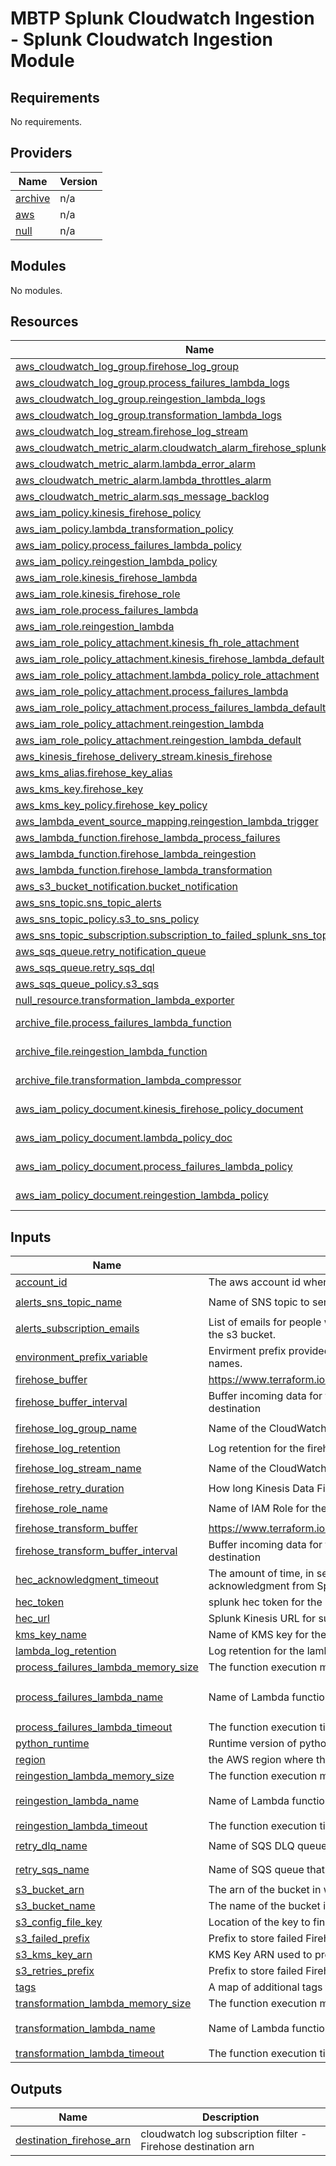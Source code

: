 # MBTP Splunk Cloudwatch Ingestion - Splunk Cloudwatch Ingestion Module

<!-- BEGIN_TF_DOCS -->
## Requirements

No requirements.

## Providers

| Name | Version |
|------|---------|
| <a name="provider_archive"></a> [archive](#provider\_archive) | n/a |
| <a name="provider_aws"></a> [aws](#provider\_aws) | n/a |
| <a name="provider_null"></a> [null](#provider\_null) | n/a |

## Modules

No modules.

## Resources

| Name | Type |
|------|------|
| [aws_cloudwatch_log_group.firehose_log_group](https://registry.terraform.io/providers/hashicorp/aws/latest/docs/resources/cloudwatch_log_group) | resource |
| [aws_cloudwatch_log_group.process_failures_lambda_logs](https://registry.terraform.io/providers/hashicorp/aws/latest/docs/resources/cloudwatch_log_group) | resource |
| [aws_cloudwatch_log_group.reingestion_lambda_logs](https://registry.terraform.io/providers/hashicorp/aws/latest/docs/resources/cloudwatch_log_group) | resource |
| [aws_cloudwatch_log_group.transformation_lambda_logs](https://registry.terraform.io/providers/hashicorp/aws/latest/docs/resources/cloudwatch_log_group) | resource |
| [aws_cloudwatch_log_stream.firehose_log_stream](https://registry.terraform.io/providers/hashicorp/aws/latest/docs/resources/cloudwatch_log_stream) | resource |
| [aws_cloudwatch_metric_alarm.cloudwatch_alarm_firehose_splunk_processing](https://registry.terraform.io/providers/hashicorp/aws/latest/docs/resources/cloudwatch_metric_alarm) | resource |
| [aws_cloudwatch_metric_alarm.lambda_error_alarm](https://registry.terraform.io/providers/hashicorp/aws/latest/docs/resources/cloudwatch_metric_alarm) | resource |
| [aws_cloudwatch_metric_alarm.lambda_throttles_alarm](https://registry.terraform.io/providers/hashicorp/aws/latest/docs/resources/cloudwatch_metric_alarm) | resource |
| [aws_cloudwatch_metric_alarm.sqs_message_backlog](https://registry.terraform.io/providers/hashicorp/aws/latest/docs/resources/cloudwatch_metric_alarm) | resource |
| [aws_iam_policy.kinesis_firehose_policy](https://registry.terraform.io/providers/hashicorp/aws/latest/docs/resources/iam_policy) | resource |
| [aws_iam_policy.lambda_transformation_policy](https://registry.terraform.io/providers/hashicorp/aws/latest/docs/resources/iam_policy) | resource |
| [aws_iam_policy.process_failures_lambda_policy](https://registry.terraform.io/providers/hashicorp/aws/latest/docs/resources/iam_policy) | resource |
| [aws_iam_policy.reingestion_lambda_policy](https://registry.terraform.io/providers/hashicorp/aws/latest/docs/resources/iam_policy) | resource |
| [aws_iam_role.kinesis_firehose_lambda](https://registry.terraform.io/providers/hashicorp/aws/latest/docs/resources/iam_role) | resource |
| [aws_iam_role.kinesis_firehose_role](https://registry.terraform.io/providers/hashicorp/aws/latest/docs/resources/iam_role) | resource |
| [aws_iam_role.process_failures_lambda](https://registry.terraform.io/providers/hashicorp/aws/latest/docs/resources/iam_role) | resource |
| [aws_iam_role.reingestion_lambda](https://registry.terraform.io/providers/hashicorp/aws/latest/docs/resources/iam_role) | resource |
| [aws_iam_role_policy_attachment.kinesis_fh_role_attachment](https://registry.terraform.io/providers/hashicorp/aws/latest/docs/resources/iam_role_policy_attachment) | resource |
| [aws_iam_role_policy_attachment.kinesis_firehose_lambda_default](https://registry.terraform.io/providers/hashicorp/aws/latest/docs/resources/iam_role_policy_attachment) | resource |
| [aws_iam_role_policy_attachment.lambda_policy_role_attachment](https://registry.terraform.io/providers/hashicorp/aws/latest/docs/resources/iam_role_policy_attachment) | resource |
| [aws_iam_role_policy_attachment.process_failures_lambda](https://registry.terraform.io/providers/hashicorp/aws/latest/docs/resources/iam_role_policy_attachment) | resource |
| [aws_iam_role_policy_attachment.process_failures_lambda_default](https://registry.terraform.io/providers/hashicorp/aws/latest/docs/resources/iam_role_policy_attachment) | resource |
| [aws_iam_role_policy_attachment.reingestion_lambda](https://registry.terraform.io/providers/hashicorp/aws/latest/docs/resources/iam_role_policy_attachment) | resource |
| [aws_iam_role_policy_attachment.reingestion_lambda_default](https://registry.terraform.io/providers/hashicorp/aws/latest/docs/resources/iam_role_policy_attachment) | resource |
| [aws_kinesis_firehose_delivery_stream.kinesis_firehose](https://registry.terraform.io/providers/hashicorp/aws/latest/docs/resources/kinesis_firehose_delivery_stream) | resource |
| [aws_kms_alias.firehose_key_alias](https://registry.terraform.io/providers/hashicorp/aws/latest/docs/resources/kms_alias) | resource |
| [aws_kms_key.firehose_key](https://registry.terraform.io/providers/hashicorp/aws/latest/docs/resources/kms_key) | resource |
| [aws_kms_key_policy.firehose_key_policy](https://registry.terraform.io/providers/hashicorp/aws/latest/docs/resources/kms_key_policy) | resource |
| [aws_lambda_event_source_mapping.reingestion_lambda_trigger](https://registry.terraform.io/providers/hashicorp/aws/latest/docs/resources/lambda_event_source_mapping) | resource |
| [aws_lambda_function.firehose_lambda_process_failures](https://registry.terraform.io/providers/hashicorp/aws/latest/docs/resources/lambda_function) | resource |
| [aws_lambda_function.firehose_lambda_reingestion](https://registry.terraform.io/providers/hashicorp/aws/latest/docs/resources/lambda_function) | resource |
| [aws_lambda_function.firehose_lambda_transformation](https://registry.terraform.io/providers/hashicorp/aws/latest/docs/resources/lambda_function) | resource |
| [aws_s3_bucket_notification.bucket_notification](https://registry.terraform.io/providers/hashicorp/aws/latest/docs/resources/s3_bucket_notification) | resource |
| [aws_sns_topic.sns_topic_alerts](https://registry.terraform.io/providers/hashicorp/aws/latest/docs/resources/sns_topic) | resource |
| [aws_sns_topic_policy.s3_to_sns_policy](https://registry.terraform.io/providers/hashicorp/aws/latest/docs/resources/sns_topic_policy) | resource |
| [aws_sns_topic_subscription.subscription_to_failed_splunk_sns_topic](https://registry.terraform.io/providers/hashicorp/aws/latest/docs/resources/sns_topic_subscription) | resource |
| [aws_sqs_queue.retry_notification_queue](https://registry.terraform.io/providers/hashicorp/aws/latest/docs/resources/sqs_queue) | resource |
| [aws_sqs_queue.retry_sqs_dql](https://registry.terraform.io/providers/hashicorp/aws/latest/docs/resources/sqs_queue) | resource |
| [aws_sqs_queue_policy.s3_sqs](https://registry.terraform.io/providers/hashicorp/aws/latest/docs/resources/sqs_queue_policy) | resource |
| [null_resource.transformation_lambda_exporter](https://registry.terraform.io/providers/hashicorp/null/latest/docs/resources/resource) | resource |
| [archive_file.process_failures_lambda_function](https://registry.terraform.io/providers/hashicorp/archive/latest/docs/data-sources/file) | data source |
| [archive_file.reingestion_lambda_function](https://registry.terraform.io/providers/hashicorp/archive/latest/docs/data-sources/file) | data source |
| [archive_file.transformation_lambda_compressor](https://registry.terraform.io/providers/hashicorp/archive/latest/docs/data-sources/file) | data source |
| [aws_iam_policy_document.kinesis_firehose_policy_document](https://registry.terraform.io/providers/hashicorp/aws/latest/docs/data-sources/iam_policy_document) | data source |
| [aws_iam_policy_document.lambda_policy_doc](https://registry.terraform.io/providers/hashicorp/aws/latest/docs/data-sources/iam_policy_document) | data source |
| [aws_iam_policy_document.process_failures_lambda_policy](https://registry.terraform.io/providers/hashicorp/aws/latest/docs/data-sources/iam_policy_document) | data source |
| [aws_iam_policy_document.reingestion_lambda_policy](https://registry.terraform.io/providers/hashicorp/aws/latest/docs/data-sources/iam_policy_document) | data source |

## Inputs

| Name | Description | Type | Default | Required |
|------|-------------|------|---------|:--------:|
| <a name="input_account_id"></a> [account\_id](#input\_account\_id) | The aws account id where the firehose is hosted. | `any` | n/a | yes |
| <a name="input_alerts_sns_topic_name"></a> [alerts\_sns\_topic\_name](#input\_alerts\_sns\_topic\_name) | Name of SNS topic to send alerts to | `string` | `"cw2splunk-alerts-sns"` | no |
| <a name="input_alerts_subscription_emails"></a> [alerts\_subscription\_emails](#input\_alerts\_subscription\_emails) | List of emails for people who need to be aware when a log event is moved ot the /failed prefix of the s3 bucket. | `list(string)` | `[]` | no |
| <a name="input_environment_prefix_variable"></a> [environment\_prefix\_variable](#input\_environment\_prefix\_variable) | Envirment prefix provided by the importing module in order to ensure resources have unique names. | `any` | n/a | yes |
| <a name="input_firehose_buffer"></a> [firehose\_buffer](#input\_firehose\_buffer) | https://www.terraform.io/docs/providers/aws/r/kinesis_firehose_delivery_stream.html#buffer_size | `number` | `1` | no |
| <a name="input_firehose_buffer_interval"></a> [firehose\_buffer\_interval](#input\_firehose\_buffer\_interval) | Buffer incoming data for the specified period of time, in seconds, before delivering it to the destination | `number` | `60` | no |
| <a name="input_firehose_log_group_name"></a> [firehose\_log\_group\_name](#input\_firehose\_log\_group\_name) | Name of the CloudWatch log group for Kinesis Firehose | `string` | `"cw2splunk-log-group"` | no |
| <a name="input_firehose_log_retention"></a> [firehose\_log\_retention](#input\_firehose\_log\_retention) | Log retention for the firehose cloudwatch logs | `number` | `30` | no |
| <a name="input_firehose_log_stream_name"></a> [firehose\_log\_stream\_name](#input\_firehose\_log\_stream\_name) | Name of the CloudWatch log stream for Kinesis Firehose CloudWatch log group | `string` | `"cw2splunk-logs"` | no |
| <a name="input_firehose_retry_duration"></a> [firehose\_retry\_duration](#input\_firehose\_retry\_duration) | How long Kinesis Data Firehose retries sending data to Splunk | `number` | `60` | no |
| <a name="input_firehose_role_name"></a> [firehose\_role\_name](#input\_firehose\_role\_name) | Name of IAM Role for the Kinesis Firehose | `string` | `"cw2splunk-fh-role"` | no |
| <a name="input_firehose_transform_buffer"></a> [firehose\_transform\_buffer](#input\_firehose\_transform\_buffer) | https://www.terraform.io/docs/providers/aws/r/kinesis_firehose_delivery_stream.html#buffer_size | `number` | `0.25` | no |
| <a name="input_firehose_transform_buffer_interval"></a> [firehose\_transform\_buffer\_interval](#input\_firehose\_transform\_buffer\_interval) | Buffer incoming data for the specified period of time, in seconds, before delivering it to the destination | `number` | `60` | no |
| <a name="input_hec_acknowledgment_timeout"></a> [hec\_acknowledgment\_timeout](#input\_hec\_acknowledgment\_timeout) | The amount of time, in seconds between 180 and 600, that Kinesis Firehose waits to receive an acknowledgment from Splunk after it sends it data. | `number` | `300` | no |
| <a name="input_hec_token"></a> [hec\_token](#input\_hec\_token) | splunk hec token for the index which logs should be forwarded to. | `any` | n/a | yes |
| <a name="input_hec_url"></a> [hec\_url](#input\_hec\_url) | Splunk Kinesis URL for submitting CloudWatch logs to splunk | `any` | n/a | yes |
| <a name="input_kms_key_name"></a> [kms\_key\_name](#input\_kms\_key\_name) | Name of KMS key for the Kinesis Firehose | `string` | `"cw2splunk-key"` | no |
| <a name="input_lambda_log_retention"></a> [lambda\_log\_retention](#input\_lambda\_log\_retention) | Log retention for the lambda cloudwatch logs | `number` | `30` | no |
| <a name="input_process_failures_lambda_memory_size"></a> [process\_failures\_lambda\_memory\_size](#input\_process\_failures\_lambda\_memory\_size) | The function execution memory limit at which Lambda should terminate the function. | `number` | `256` | no |
| <a name="input_process_failures_lambda_name"></a> [process\_failures\_lambda\_name](#input\_process\_failures\_lambda\_name) | Name of Lambda function to process any failures | `string` | `"cw2splunk-process-failures-lambda"` | no |
| <a name="input_process_failures_lambda_timeout"></a> [process\_failures\_lambda\_timeout](#input\_process\_failures\_lambda\_timeout) | The function execution time at which Lambda should terminate the function. | `number` | `900` | no |
| <a name="input_python_runtime"></a> [python\_runtime](#input\_python\_runtime) | Runtime version of python for Lambda functions | `string` | `"python3.12"` | no |
| <a name="input_region"></a> [region](#input\_region) | the AWS region where the firehose is running | `any` | n/a | yes |
| <a name="input_reingestion_lambda_memory_size"></a> [reingestion\_lambda\_memory\_size](#input\_reingestion\_lambda\_memory\_size) | The function execution memory limit at which Lambda should terminate the function. | `number` | `512` | no |
| <a name="input_reingestion_lambda_name"></a> [reingestion\_lambda\_name](#input\_reingestion\_lambda\_name) | Name of Lambda function to try reingesting logs back into firehose | `string` | `"cw2splunk-reingestion-lambda"` | no |
| <a name="input_reingestion_lambda_timeout"></a> [reingestion\_lambda\_timeout](#input\_reingestion\_lambda\_timeout) | The function execution time at which Lambda should terminate the function. | `number` | `900` | no |
| <a name="input_retry_dlq_name"></a> [retry\_dlq\_name](#input\_retry\_dlq\_name) | Name of SQS DLQ queue that events get sent to if the reingestion lambda breaks | `string` | `"cw2splunk-retry-dlq"` | no |
| <a name="input_retry_sqs_name"></a> [retry\_sqs\_name](#input\_retry\_sqs\_name) | Name of SQS queue that reingestion events get sent to | `string` | `"cw2splunk-retry-sqs"` | no |
| <a name="input_s3_bucket_arn"></a> [s3\_bucket\_arn](#input\_s3\_bucket\_arn) | The arn of the bucket in which logs are stored when they fail being sent to splunk. | `any` | n/a | yes |
| <a name="input_s3_bucket_name"></a> [s3\_bucket\_name](#input\_s3\_bucket\_name) | The name of the bucket in which logs are stored when they fail being sent to splunk. | `any` | n/a | yes |
| <a name="input_s3_config_file_key"></a> [s3\_config\_file\_key](#input\_s3\_config\_file\_key) | Location of the key to find the config file in S3. | `any` | n/a | yes |
| <a name="input_s3_failed_prefix"></a> [s3\_failed\_prefix](#input\_s3\_failed\_prefix) | Prefix to store failed Firehose logs that failed to be reingested. | `string` | `"failed/"` | no |
| <a name="input_s3_kms_key_arn"></a> [s3\_kms\_key\_arn](#input\_s3\_kms\_key\_arn) | KMS Key ARN used to protect the S3 bucket. | `any` | n/a | yes |
| <a name="input_s3_retries_prefix"></a> [s3\_retries\_prefix](#input\_s3\_retries\_prefix) | Prefix to store failed Firehose logs that need reingesting. | `string` | `"retries/"` | no |
| <a name="input_tags"></a> [tags](#input\_tags) | A map of additional tags to associate with the resource | `map(string)` | `{}` | no |
| <a name="input_transformation_lambda_memory_size"></a> [transformation\_lambda\_memory\_size](#input\_transformation\_lambda\_memory\_size) | The function execution memory limit at which Lambda should terminate the function. | `number` | `512` | no |
| <a name="input_transformation_lambda_name"></a> [transformation\_lambda\_name](#input\_transformation\_lambda\_name) | Name of Lambda function responsible for parsing messages heading to splunk | `string` | `"cw2splunk-transformation-lambda"` | no |
| <a name="input_transformation_lambda_timeout"></a> [transformation\_lambda\_timeout](#input\_transformation\_lambda\_timeout) | The function execution time at which Lambda should terminate the function. | `number` | `900` | no |

## Outputs

| Name | Description |
|------|-------------|
| <a name="output_destination_firehose_arn"></a> [destination\_firehose\_arn](#output\_destination\_firehose\_arn) | cloudwatch log subscription filter - Firehose destination arn |
<!-- END_TF_DOCS -->
